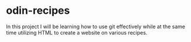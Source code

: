 # odin-recipes
In this project I will be learning how to use git effectively while at the same time utilizing HTML to create a website on various recipes. 
